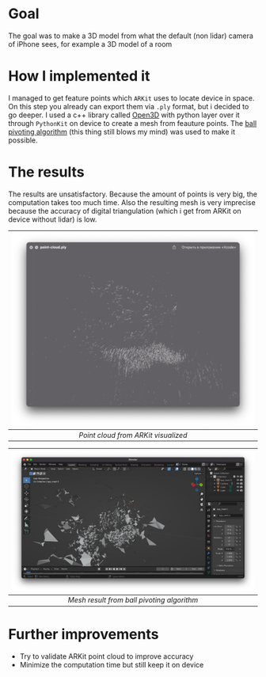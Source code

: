 # Goal

The goal was to make a 3D model from what the default (non lidar) camera of iPhone sees, for example a 3D model of a room

# How I implemented it

I managed to get feature points which `ARKit` uses to locate device in space. On this step you already can export them via `.ply` format, but i decided to go deeper. I used a c++ library called [Open3D](https://github.com/isl-org/Open3D) with python layer over it through `PythonKit` on device to create a mesh from feauture points. The [ball pivoting algorithm](https://vgc.poly.edu/~csilva/papers/tvcg99.pdf) (this thing still blows my mind) was used to make it possible.

# The results

The results are unsatisfactory. Because the amount of points is very big, the computation takes too much time. Also the resulting mesh is very imprecise because the accuracy of digital triangulation (which i get from ARKit on device without lidar) is low.


|![Point Cloud](pointcloud.png "Point cloud from ARKit visualized")|
|:-:|
|*Point cloud from ARKit visualized*|


|![Mesh Result](meshresult.png "Mesh result from ball pivoting algorithm")|
|:-:|
|*Mesh result from ball pivoting algorithm*|

# Further improvements

- Try to validate ARKit point cloud to improve accuracy
- Minimize the computation time but still keep it on device